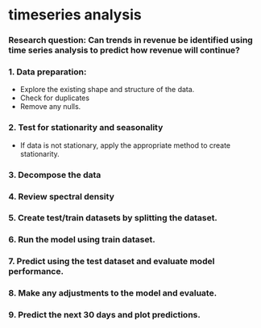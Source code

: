 # timeseries analysis
### Research question: Can trends in revenue be identified using time series analysis to predict how revenue will continue?
### 1. Data preparation:
* Explore the existing shape and structure of the data.
* Check for duplicates
* Remove any nulls.

### 2. Test for stationarity and seasonality
* If data is not stationary, apply the appropriate method to create stationarity.

### 3. Decompose the data

### 4. Review spectral density

### 5. Create test/train datasets by splitting the dataset.

### 6. Run the model using train dataset.

### 7. Predict using the test dataset and evaluate model performance.

### 8. Make any adjustments to the model and evaluate.

### 9. Predict the next 30 days and plot predictions.
